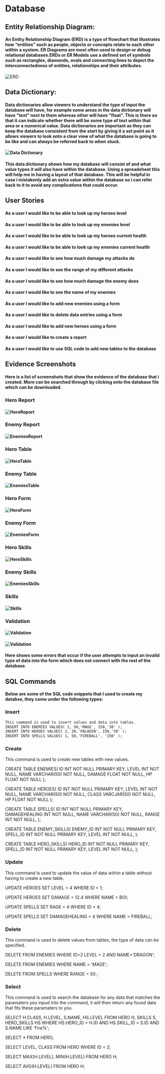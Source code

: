 # Database

## Entity Relationship Diagram:
#### An Entity Relationship Diagram (ERD) is a type of flowchart that illustrates how “entities” such as people, objects or concepts relate to each other within a system. ER Diagrams are most often used to design or debug relational databases.ERDs or ER Models use a defined set of symbols such as rectangles, diamonds, ovals and connecting lines to depict the interconnectedness of entities, relationships and their attributes.


![ERD](https://github.com/kap14275819/Database/blob/master/ERD.jpg)

## Data Dictionary:
#### Data dictionaries allow viewers to understand the type of input the database will have, for example some areas in the data dictionary will have "text" next to them whereas other will have "float". This is there so that it can indicate whether there will be some type of text within that area or a numerical value. Data dictionaries are important as they can keep the database consistent from the start by giving it a set point as it allows viewers to look onto a clear view of what the database is going to be like and can always be referred back to when stuck.

#### ![Data Dictionary](https://github.com/kap14275819/Database/blob/master/data%20dictionary.jpg)

#### This data dictionary shows how my database will consist of and what value types it will also have within the database. Using a spreadsheet this will help me in having a layout of that database. This will be helpful in case i mistakenly add an extra value within the database so i can refer back to it to avoid any complications that could occur.

## User Stories
#### As a user I would like to be able to look up my heroes level
#### As a user I would like to be able to look up my enemies level
#### As a user I would like to be able to look up my heroes current health
#### As a user I would like to be able to look up my enemies current health
#### As a user I would like to see how much damage my attacks do
#### As a user I would like to see the range of my different attacks
#### As a user I would like to see how much damage the enemy does
#### As a user I would like to see the name of my enemies
#### As a user I would like to add new enemies using a form
#### As a user I would like to delete data entries using a form
#### As a user I would like to add new heroes using a form
#### As a user I would like to create a report
#### As a user I would like to use SQL code to add new tables to the database

## Evidence Screenshots
#### Here is a list of screenshots that show the evidence of the database that i created. More can be searched through by clicking onto the database file which can be downloaded.
### Hero Report
#### ![HeroReport](https://github.com/kap14275819/Database/blob/master/images/hero%20report.PNG)
### Enemy Report
#### ![EnemiesReport](https://github.com/kap14275819/Database/blob/master/images/enemy%20report.PNG)
### Hero Table
#### ![HeroTable](https://github.com/kap14275819/Database/blob/master/images/hero%20table.PNG)
### Enemy Table
#### ![EnemiesTable](https://github.com/kap14275819/Database/blob/master/images/enemy%20table.PNG)
### Hero Form
#### ![HeroForm](https://github.com/kap14275819/Database/blob/master/images/hero%20form.PNG)
### Enemy Form
#### ![EnemiesForm](https://github.com/kap14275819/Database/blob/master/images/enemy%20form.PNG)
### Hero Skills
#### ![HeroSkills](https://github.com/kap14275819/Database/blob/master/images/hero%20skill.PNG)
### Enemy Skills
#### ![EnemiesSkills](https://github.com/kap14275819/Database/blob/master/images/enemy%20skill.PNG)
### Skills
#### ![Skills](https://github.com/kap14275819/Database/blob/master/images/skills.PNG)

### Validation
#### ![Validation](https://github.com/kap14275819/Database/blob/master/images/validation1.PNG)
#### ![Validation](https://github.com/kap14275819/Database/blob/master/images/validation2.PNG)
#### Here shows some errors that occur if the user attempts to input an invalid type of data into the form which does not connect with the rest of the database.

## SQL Commands
#### Below are some of the SQL code snippets that I used to create my databse, they come under the following types:

### Insert
```html 
This command is used to insert values and data into tables.
INSERT INTO ENEMIES VALUES( 1, 50,'MAGE', 150,'30' );
INSERT INTO HEROES VALUES( 2, 20,'PALADIN', 150,'50' );
INSERT INTO SPELLS VALUES( 1, 50,'FIREBALL', '150' );
```
### Create

This command is used to create new tables with new values.

CREATE TABLE ENEMIES( ID INT NOT NULL PRIMARY KEY, LEVEL INT NOT NULL, NAME VARCHAR(50) NOT NULL, DAMAGE FLOAT NOT NULL, HP FLOAT NOT NULL );

CREATE TABLE HEROES( ID INT NOT NULL PRIMARY KEY, LEVEL INT NOT NULL, NAME VARCHAR(50) NOT NULL, CLASS VARCJAR(50) NOT NULL, HP FLOAT NOT NULL );

CREATE TABLE SPELLS( ID INT NOT NULL PRIMARY KEY, DAMAGEHEALING INT NOT NULL, NAME VARCHAR(50) NOT NULL, RANGE INT NOT NULL,
);

CREATE TABLE ENEMY_SKILLS( ENEMY_ID INT NOT NULL PRIMARY KEY, SPELL_ID INT NOT NULL PRIMARY KEY, LEVEL INT NOT NULL,
);

CREATE TABLE HERO_SKILLS( HERO_ID INT NOT NULL PRIMARY KEY, SPELL_ID INT NOT NULL PRIMARY KEY, LEVEL INT NOT NULL,
);

### Update

This command is used to update the value of data within a table without having to create a new table.

UPDATE HEROES SET LEVEL = 4 WHERE ID = 1;

UPDATE HEROES SET DAMAGE = 12.4 WHERE NAME = BOI;

UPDATE SPELLS SET RAGE = 4 WHERE ID = 4;

UPDATE SPELLS SET DAMAGEHEALING = 4 WHERE NAME = FIREBALL;

### Delete

This command is used to delete values from tables, the type of data can be specified.

DELETE FROM ENEMIES WHERE ID=2 LEVEL > 2 AND NAME='DRAGON';

DELETE FROM ENEMIES WHERE NAME = 'MAGE';

DELETE FROM SPELLS WHERE RANGE = 50 ;

### Select

This command is used to search the database for any data that matches the paramaters you inpud into the command, it will then return any found data that fits these paramaters to you.

SELECT H.CLASS, H.LEVEL, S.NAME, HS.LEVEL FROM HERO H, SKILLS S, HERO_SKILLS HS WHERE HS.HERO_ID = H.ID AND HS.SKILL_ID = S.ID AND S.NAME LIKE 'Fire%';

SELECT * FROM HERO;

SELECT LEVEL, CLASS FROM HERO WHERE ID = 2;

SELECT MAX(H.LEVEL), MIN(H.LEVEL) FROM HERO H;

SELECT AVG(H.LEVEL) FROM HERO H;

